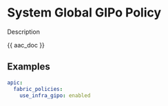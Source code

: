 # System Global GIPo Policy

Description

{{ aac_doc }}
## Examples

```yaml
apic:
  fabric_policies:
    use_infra_gipo: enabled
```
